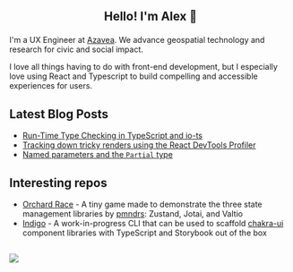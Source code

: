 ## <p align="center">Hello! I'm Alex 👋</p>

I'm a UX Engineer at <a href="https://www.azavea.com">Azavea</a>. We advance geospatial technology and research for civic and social impact.

I love all things having to do with front-end development, but I especially love using React and Typescript to build compelling and accessible experiences for users.

## Latest Blog Posts

- [Run-Time Type Checking in TypeScript and io-ts](https://www.azavea.com/blog/2020/10/29/run-time-type-checking-in-typescript-with-io-ts/)
- [Tracking down tricky renders using the React DevTools Profiler](https://www.azavea.com/blog/2020/11/30/this-month-we-learned-october-2020/#tracking_down_tricky_renders_using_the_react_devtools_profiler)
- [Named parameters and the `Partial` type](https://blog.alkam.in/named-parameters-and-the-partial-type)

## Interesting repos

- [Orchard Race](https://github.com/alkamin/orchard-race) - A tiny game made to demonstrate the three state management libraries by [pmndrs](https://github.com/pmndrs): Zustand, Jotai, and Valtio
- [Indigo](https://github.com/alkamin/indigo) - A work-in-progress CLI that can be used to scaffold [chakra-ui](https://github.com/chakra-ui/chakra-ui) component libraries with TypeScript and Storybook out of the box

##

![ ](https://github-readme-stats.vercel.app/api/top-langs/?username=alkamin&layout=compact)

